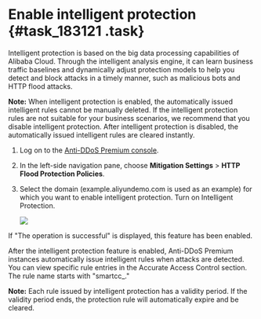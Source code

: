 # Enable intelligent protection {#task_183121 .task}

Intelligent protection is based on the big data processing capabilities of Alibaba Cloud. Through the intelligent analysis engine, it can learn business traffic baselines and dynamically adjust protection models to help you detect and block attacks in a timely manner, such as malicious bots and HTTP flood attacks.

**Note:** When intelligent protection is enabled, the automatically issued intelligent rules cannot be manually deleted. If the intelligent protection rules are not suitable for your business scenarios, we recommend that you disable intelligent protection. After intelligent protection is disabled, the automatically issued intelligent rules are cleared instantly.

1.  Log on to the [Anti-DDoS Premium console](https://yundun.console.aliyun.com/?p=ddosdip).
2.  In the left-side navigation pane, choose **Mitigation Settings** \> **HTTP Flood Protection Policies**.
3.  Select the domain \(example.aliyundemo.com is used as an example\) for which you want to enable intelligent protection. Turn on Intelligent Protection. 

    ![](http://static-aliyun-doc.oss-cn-hangzhou.aliyuncs.com/assets/img/156918/156436749344284_en-US.png)


If "The operation is successful" is displayed, this feature has been enabled.

After the intelligent protection feature is enabled, Anti-DDoS Premium instances automatically issue intelligent rules when attacks are detected. You can view specific rule entries in the Accurate Access Control section. The rule name starts with "smartcc\_."

**Note:** Each rule issued by intelligent protection has a validity period. If the validity period ends, the protection rule will automatically expire and be cleared.

